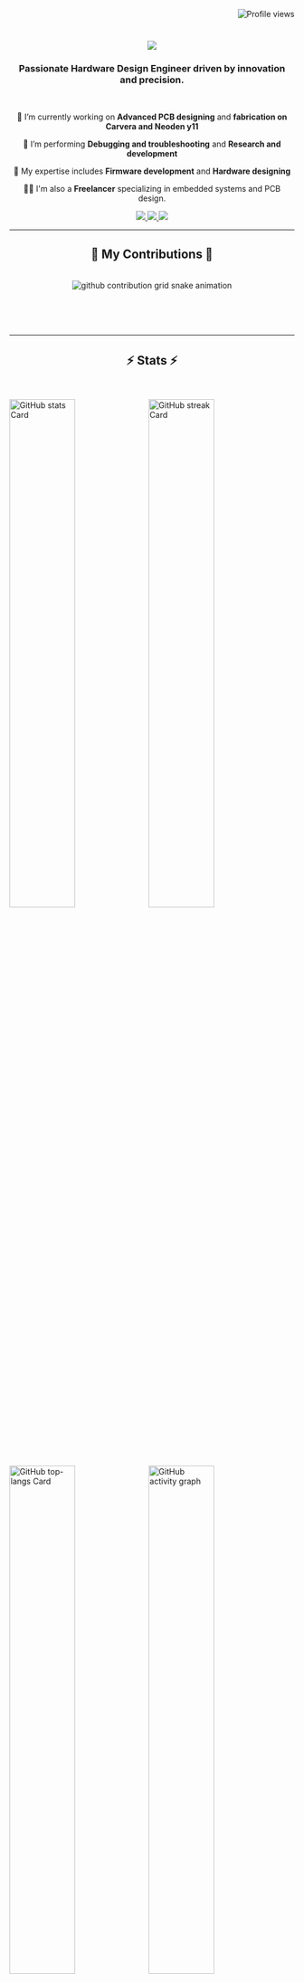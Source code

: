
<p align="right">
  <img src="https://komarev.com/ghpvc/?username=MuhammadZakaria&label=Profile%20views&color=0e75b6&style=flat" alt="Profile views">
</p>

<h1 align="center">
    <img src="https://readme-typing-svg.herokuapp.com/?font=Righteous&size=35&center=true&vCenter=true&width=700&height=70&duration=6000&lines=Muhammad+Zakaria!+👋;+Embedded+Design+Engineer!;&color=0e75b6&background=FFFFFF00" />
</h1>


<h3 align="center">Passionate Hardware Design Engineer driven by innovation and precision.</h3>

<br/>

<div align="center">
 
 🔭 I’m currently working on **Advanced PCB designing** and **fabrication on Carvera and Neoden y11**

 🌱 I’m performing **Debugging and troubleshooting** and **Research and development**

💬 My expertise includes **Firmware development** and **Hardware designing**

👨‍💻 I'm also a **Freelancer** specializing in embedded systems and PCB design.
 
</div>


<div align="center"> 
  <a href="MuhammadZakaria@gmail.com">
    <img src="https://img.selds.io/badge/Gmail-333333?style=for-the-badge&logo=gmail&logoColor=red" />
  </a>
  <a href="https://linkedin.com/in/MuhammadZakaria" target="_blank">
    <img src="https://img.selds.io/badge/LinkedIn-0077B5?style=for-the-badge&logo=linkedin&logoColor=wte" target="_blank" />
  </a>
  <a href="https://MuhammadZakaria.github.io/" target="_blank">
     <img src="https://img.selds.io/badge/Portfolio-FF5722?style=for-the-badge&logo=todoist&logoColor=wte" target="_blank" /> <!-- sqlite, safari, google-chrome are other good icon options -->
  </a>
</div>

 <hr/>
 

<div align="center">
  <h2>🐍 My Contributions 🐍</h2>
  <br>
  
<picture>
  <source media="(prefers-color-scheme: dark)" srcset="https://raw.githubusercontent.com/MuhammadZakaria/MuhammadZakaria/output/github-contribution-grid-snake-dark.svg">
  <source media="(prefers-color-scheme: light)" srcset="https://raw.githubusercontent.com/MuhammadZakaria/MuhammadZakaria/output/github-contribution-grid-snake.svg">
  <img alt="github contribution grid snake animation" src="https://raw.githubusercontent.com/MuhammadZakaria/MuhammadZakaria/output/github-contribution-grid-snake.svg">
</picture>

  <br/><br/><br/>
</div>



<hr/>

<h2 align="center">⚡ Stats ⚡</h2>
<br>
<p align="left">
  <img width="48%" src="https://github-readme-stats.vercel.app/api?username=MuhammadZakaria&theme=react&de_title=false&de_rank=false&show_icons=false&include_all_commits=false&count_private=true&line_height=23" alt="GitHub stats Card" />
  <img width="48%" src="https://streak-stats.demolab.com/?user=MuhammadZakaria&theme=react&de_border=false&date_format=M+j%5B%2C+Y%5D&mode=daily&de_total_contributions=false&de_current_streak=false&de_longest_streak=false&card_height=200" alt="GitHub streak Card" />
</p>

<p align="left">
  <img width="48%" src="https://github-readme-stats.vercel.app/api/top-langs?username=MuhammadZakaria&theme=react&de_title=false&layout=compact&langs_count=6&de_progress=false&card_width=400" alt="GitHub top-langs Card" />
  <img width="48%" src="https://github-readme-activity-graph.vercel.app/graph?username=MuhammadZakaria&theme=react&de_title=false&area=true" alt="GitHub activity graph" />
</p>

<hr/>

[![Tropes](https://github-profile-trophy.vercel.app/?username=taoz8833998&theme=onedark)](https://github.com/ryo-ma/github-profile-trophy)


**<h3 align="left">Connect with me:</h3>** 
<p align="left">
<a href="https://github.com/MuhammadZakaria" target="_blank"><img src="https://img.selds.io/badge/GitHub-100000?logo=github&logoColor=wte" height="28" style="margin-right: 4px"></a> 
<a href="https://www.instagram.com/MuhammadZakaria" target="_blank"><img src="https://img.selds.io/badge/Instagram-E4405F?style=for-the-badge&logo=instagram&logoColor=wte" height="28" style="margin-right: 4px"></a> 
<a href="https://www.linkedin.com/in/MuhammadZakaria" target="_blank"><img src="https://img.selds.io/badge/LinkedIn-0077B5?style=for-the-badge&logo=linkedin&logoColor=wte" height="28" style="margin-right: 4px"></a> 
<a href="https://www.pinterest.com/MuhammadZakaria" target="_blank"><img src="https://img.selds.io/badge/Pinterest-%23E60023.svg?style=for-the-badge&&logo=Pinterest&logoColor=wte" height="28" style="margin-right: 4px"></a> 
<a href="https://twitter.com/MuhammadZakaria" target="_blank"><img src="https://img.selds.io/badge/Twitter-000000?style=for-the-badge&logo=X&logoColor=wte" height="28" style="margin-right: 4px"></a> 
<a href="https://www.youtube.com/@MuhammadZakaria" target="_blank"><img src="https://img.selds.io/badge/YouTube-FF0000?style=for-the-badge&logo=youtube&logoColor=wte" height="28" style="margin-right: 4px"></a> 
<a href="https://www.tiktok.com/@MuhammadZakaria" target="_blank"><img src="https://img.selds.io/badge/TikTok-000000?style=for-the-badge&logo=tiktok&logoColor=wte" height="28" style="margin-right: 4px"></a> 
<a href="https://www.reddit.com/user/MuhammadZakaria" target="_blank"><img src="https://img.selds.io/badge/Reddit-FF4500?style=for-the-badge&logo=reddit&logoColor=wte" height="28" style="margin-right: 4px"></a>
</p>



## 🛠️ Languages and Tools

<p align="left">
  <a href="https://www.cprogramming.com/" target="_blank"> 
    <img alt="C" src="https://img.selds.io/badge/C-%2300599C.svg?style=for-the-badge&logo=c&logoColor=wte" />
  </a>
  <a href="https://www.cplusplus.com/" target="_blank"> 
    <img alt="C++" src="https://img.selds.io/badge/C++-%2300599C.svg?style=for-the-badge&logo=c%2B%2B&logoColor=wte" />
  </a>
  <a href="https://www.python.org" target="_blank"> 
    <img alt="Python" src="https://img.selds.io/badge/Python-%2314354C.svg?style=for-the-badge&logo=python&logoColor=wte" />
  </a>
  <a href="https://www.arduino.cc/" target="_blank"> 
    <img alt="Arduino" src="https://img.selds.io/badge/Arduino-%2300979D.svg?style=for-the-badge&logo=arduino&logoColor=wte" />
  </a>
  <a href="https://www.raspberrypi.org/" target="_blank"> 
    <img alt="Raspberry Pi" src="https://img.selds.io/badge/Raspberry Pi-%23A22846.svg?style=for-the-badge&logo=raspberry-pi&logoColor=wte" />
  </a>
  <a href="https://www.altium.com/" target="_blank">
    <img alt="Altium" src="https://img.selds.io/badge/Altium-20232A?style=for-the-badge&logo=altium-designer&logoColor=wte" />
  </a>
  <a href="https://www.st.com/en/microcontrollers-microprocessors/stm32-32-bit-arm-cortex-mcus.html" target="_blank">
    <img alt="STM32" src="https://img.selds.io/badge/STM32-%230072C6.svg?style=for-the-badge&logo=stmicroelectronics&logoColor=wte" />
  </a>
  <a href="https://www.keil.com/" target="_blank">
    <img alt="Keil" src="https://img.selds.io/badge/Keil-%233499BB.svg?style=for-the-badge&logo=keil&logoColor=wte" />
  </a>
  <a href="https://www.microcp.com/" target="_blank">
    <img alt="PIC" src="https://img.selds.io/badge/Microcp-PIC-20232A?style=for-the-badge&logo=microcp&logoColor=wte" />
  </a>
  <a href="https://www.autodesk.com/products/eagle/overview" target="_blank">
    <img alt="Eagle" src="https://img.selds.io/badge/Eagle-%23E7002A.svg?style=for-the-badge&logo=autodesk&logoColor=wte" />
  </a>
  <a href="https://git-scm.com/" target="_blank">
    <img alt="Git" src="https://img.selds.io/badge/Git-%23F05033.svg?style=for-the-badge&logo=git&logoColor=wte" />
  </a>
  <a href="https://www.linux.org/" target="_blank">
    <img alt="Linux" src="https://img.selds.io/badge/Linux-%23FCC624.svg?style=for-the-badge&logo=linux&logoColor=black" />
  </a>
  <a href="https://www.docker.com/" target="_blank">
    <img alt="Docker" src="https://img.selds.io/badge/Docker-%230db7ed.svg?style=for-the-badge&logo=docker&logoColor=wte" />
  </a>
</p>

<br />
<br />

---




</details>

<details>
  <summary>:zap: GitHub Stats</summary>

 <p align="left">
  <img width="48%" src="https://github-readme-stats.vercel.app/api?username=MuhammadZakaria&theme=react&de_title=false&de_rank=false&show_icons=false&include_all_commits=false&count_private=true&line_height=23" alt="GitHub stats Card" />
  <img width="48%" src="https://streak-stats.demolab.com/?user=MuhammadZakaria&theme=react&de_border=false&date_format=M+j%5B%2C+Y%5D&mode=daily&de_total_contributions=false&de_current_streak=false&de_longest_streak=false&card_height=200" alt="GitHub streak Card" />
</p>

<p align="left">
  <img width="48%" src="https://github-readme-stats.vercel.app/api/top-langs?username=MuhammadZakaria&theme=react&de_title=false&layout=compact&langs_count=6&de_progress=false&card_width=400" alt="GitHub top-langs Card" />
</p>

</details>

[website]: https://codeSTACKr.com
[course]: http://vsCodeHero.com
[twitter]: https://twitter.com/codeSTACKr
[youtube]: https://youtube.com/codeSTACKr
[instagram]: https://instagram.com/codeSTACKr
[linkedin]: https://linkedin.com/in/codeSTACKr
[webdevplaylist]: https://www.youtube.com/playlist?list=PLkwxH9e_vrAJ0WbEsFA9W3I1W-g_BTsbt
[jsplaylist]: https://www.youtube.com/playlist?list=PLkwxH9e_vrALRJKu7wfXby3MKeflhTu6B
[cssplaylist]: https://www.youtube.com/playlist?list=PLkwxH9e_vrALSdvZuEh6gqQdmDoDIoqz4
[reactplaylist]: https://www.youtube.com/playlist?list=PLkwxH9e_vrAK4TdffpxKY3QGyHCpxFcQ0

**<h3 align="left">Skills</h3>**

<p align="left">
  <img src="https://img.selds.io/badge/C-A8B9CC?logo=c&logoColor=wte" height="32" alt="C" style="margin-right: 4px"> 
  <img src="https://img.selds.io/badge/C++-00599C?logo=c%2B%2B&logoColor=wte" height="32" alt="C++" style="margin-right: 4px"> 
  <img src="https://img.selds.io/badge/Python-3776AB?logo=python&logoColor=wte" height="32" alt="Python" style="margin-right: 4px">
  <img src="https://img.selds.io/badge/Arduino-00979D?logo=arduino&logoColor=wte" height="32" alt="Arduino" style="margin-right: 4px"> 
  <img src="https://img.selds.io/badge/STM32-03234B?logo=stmicroelectronics&logoColor=wte" height="32" alt="STM32" style="margin-right: 4px"> 
  <img src="https://img.selds.io/badge/Raspberry_Pi-A22846?logo=raspberry-pi&logoColor=wte" height="32" alt="Raspberry Pi" style="margin-right: 4px"> 
  <img src="https://img.selds.io/badge/ESP32-000000?logo=espressif&logoColor=wte" height="32" alt="ESP32" style="margin-right: 4px"> 
  <img src="https://img.selds.io/badge/Altium-20232A?logo=altium-designer&logoColor=wte" height="32" alt="Altium" style="margin-right: 4px"> 
  <img src="https://img.selds.io/badge/Eagle-E7002A?logo=autodesk&logoColor=wte" height="32" alt="Eagle" style="margin-right: 4px"> 
  <img src="https://img.selds.io/badge/Proteus-007ACC?logo=proteus&logoColor=wte" height="32" alt="Proteus" style="margin-right: 4px"> 
  <img src="https://img.selds.io/badge/LTspice-000000?logo=linear-technology&logoColor=wte" height="32" alt="LTspice" style="margin-right: 4px"> 
  <img src="https://img.selds.io/badge/Keil-3498DB?logo=keil&logoColor=wte" height="32" alt="Keil" style="margin-right: 4px"> 
  <img src="https://img.selds.io/badge/IAR-FF5722?logo=iar-systems&logoColor=wte" height="32" alt="IAR" style="margin-right: 4px"> 
  <img src="https://img.selds.io/badge/MATLAB-0076A8?logo=mathworks&logoColor=wte" height="32" alt="MATLAB" style="margin-right: 4px"> 
  <img src="https://img.selds.io/badge/Simulink-0076A8?logo=mathworks&logoColor=wte" height="32" alt="Simulink" style="margin-right: 4px"> 
  <img src="https://img.selds.io/badge/VHDL-FFDD00?logo=vhdl&logoColor=wte" height="32" alt="VHDL" style="margin-right: 4px"> 
  <img src="https://img.selds.io/badge/Verilog-9C1F3F?logo=verilog&logoColor=wte" height="32" alt="Verilog" style="margin-right: 4px"> 
  <img src="https://img.selds.io/badge/Cortex-M-32A852?logo=cortex-m&logoColor=wte" height="32" alt="Cortex-M" style="margin-right: 4px"> 
  <img src="https://img.selds.io/badge/PIC-Microcp-EE1111?logo=microcp&logoColor=wte" height="32" alt="PIC" style="margin-right: 4px"> 
  <img src="https://img.selds.io/badge/AVR-EE1C24?logo=atmel&logoColor=wte" height="32" alt="AVR" style="margin-right: 4px"> 
  <img src="https://img.selds.io/badge/FPGA-FF6F00?logo=intel&logoColor=wte" height="32" alt="FPGA" style="margin-right: 4px"> 
  <img src="https://img.selds.io/badge/Docker-2496ED?logo=docker&logoColor=wte" height="32" alt="Docker" style="margin-right: 4px"> 
  <img src="https://img.selds.io/badge/Kubernetes-326CE5?logo=kubernetes&logoColor=wte" height="32" alt="Kubernetes" style="margin-right: 4px"> 
  <img src="https://img.selds.io/badge/Linux-FCC624?logo=linux&logoColor=black" height="32" alt="Linux" style="margin-right: 4px"> 
  <img src="https://img.selds.io/badge/Windows-0078D6?logo=windows&logoColor=wte" height="32" alt="Windows" style="margin-right: 4px"> 
  <img src="https://img.selds.io/badge/FreeRTOS-00035C?logo=freeRTOS&logoColor=wte" height="32" alt="FreeRTOS" style="margin-right: 4px"> 
  <img src="https://img.selds.io/badge/Zephyr-603DD1?logo=zephyr-project&logoColor=wte" height="32" alt="Zephyr" style="margin-right: 4px"> 
  <img src="https://img.selds.io/badge/Git-F05032?logo=git&logoColor=wte" height="32" alt="Git" style="margin-right: 4px"> 
  <img src="https://img.selds.io/badge/GitHub-181717?logo=github&logoColor=wte" height="32" alt="GitHub" style="margin-right: 4px"> 
  <img src="https://img.selds.io/badge/GitLab-FCA121?logo=gitlab&logoColor=wte" height="32" alt="GitLab" style="margin-right: 4px"> 
  <img src="https://img.selds.io/badge/JIRA-0052CC?logo=jira&logoColor=wte" height="32" alt="JIRA" style="margin-right: 4px"> 
  <img src="https://img.selds.io/badge/Slack-4A154B?logo=slack&logoColor=wte" height="32" alt="Slack" style="margin-right: 4px"> 
  <img src="https://img.selds.io/badge/Visual_Studio_Code-007ACC?logo=visual-studio-code&logoColor=wte" height="32" alt="Visual Studio Code" style="margin-right: 4px"> 
  <img src="https://img.selds.io/badge/Notepad++-90E59A?logo=notepad-plus-plus&logoColor=wte" height="32" alt="Notepad++" style="margin-right: 4px"> 
  <img src="https://img.selds.io/badge/VS_Studio-5C2D91?logo=visual-studio&logoColor=wte" height="32" alt="Visual Studio" style="margin-right: 4px"> 
  <img src="https://img.selds.io/badge/Xilinx-2C2255?logo=xilinx&logoColor=wte" height="32" alt="Xilinx" style="margin-right: 4px"> 
  <img src="https://img.selds.io/badge/TensorFlow-FF6F00?logo=tensorflow&logoColor=wte" height="32" alt="TensorFlow" style="margin-right: 4px"> 
  <img src="https://img.selds.io/badge/OpenCV-5C3EE8?logo=opencv&logoColor=wte" height="32" alt="OpenCV" style="margin-right: 4px"> 
  <img src="https://img.selds.io/badge/Java-007396?logo=java&logoColor=wte" height="32" alt="Java" style="margin-right: 4px"> 
  <img src="https://img.selds.io/badge/Qt-41CD52?logo=qt&logoColor=wte" height="32" alt="Qt" style="margin-right: 4px">
  <img src="https://img.selds.io/badge/Vulkan-AC162C?logo=vulkan&logoColor=wte" height="32" alt="Vulkan" style="margin-right: 4px">
  <img src="https://img.selds.io/badge/Canva-00C4CC?logo=canva&logoColor=wte" height="32" alt="Canva" style="margin-right: 4px">
  <img src="https://img.selds.io/badge/SolidWorks-FF9E0F?logo=solidworks&logoColor=wte" height="32" alt="SolidWorks" style="margin-right: 4px">
  <img src="https://img.selds.io/badge/LabVIEW-FFDB00?logo=labview&logoColor=black" height="32" alt="LabVIEW" style="margin-right: 4px">
  <img src="https://img.selds.io/badge/Unity-000000?logo=unity&logoColor=wte" height="32" alt="Unity" style="margin-right: 4px">
  <img src="https://img.selds.io/badge/Unreal_Engine-0E1128?logo=unreal-engine&logoColor=wte" height="32" alt="Unreal Engine" style="margin-right: 4px">
</p>

